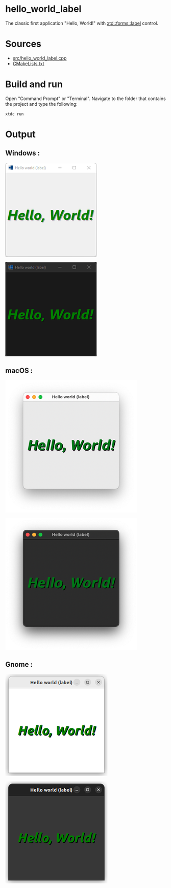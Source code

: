 # hello_world_label

The classic first application "Hello, World!" with  [xtd::forms::label](../../../../src/xtd.forms/include/xtd/forms/label.h) control.

# Sources

* [src/hello_world_label.cpp](src/hello_world_label.cpp)
* [CMakeLists.txt](CMakeLists.txt)

# Build and run

Open "Command Prompt" or "Terminal". Navigate to the folder that contains the project and type the following:

```shell
xtdc run
```

# Output

## Windows :

![Screenshot](../../../../docs/pictures/examples/hello_world_label_w.png)

![Screenshot](../../../../docs/pictures/examples/hello_world_label_wd.png)

## macOS :

![Screenshot](../../../../docs/pictures/examples/hello_world_label_m.png)

![Screenshot](../../../../docs/pictures/examples/hello_world_label_md.png)

## Gnome :

![Screenshot](../../../../docs/pictures/examples/hello_world_label_g.png)

![Screenshot](../../../../docs/pictures/examples/hello_world_label_gd.png)
